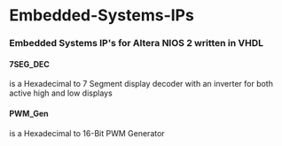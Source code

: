 # Embedded-Systems-IPs
### Embedded Systems IP's for Altera NIOS 2 written in VHDL

#### 7SEG_DEC 
is a Hexadecimal to 7 Segment display decoder with an inverter for both active high and low displays

#### PWM_Gen 
is a Hexadecimal to 16-Bit PWM Generator 
